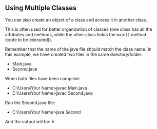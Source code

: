 ## Using Multiple Classes
You can also create an object of a class and access it in another class.<br>

 This is often used for better organization of classes (one class has all the attributes and methods, while the other class holds the `main()` method (code to be executed)).

Remember that the name of the java file should match the class name. In this example, we have created two files in the same directory/folder:

- Main.java
- Second.java

When both files have been compiled:
- C:\Users\Your Name>javac Main.java
- C:\Users\Your Name>javac Second.java

Run the Second.java file:
- C:\Users\Your Name>java Second

And the output will be: 5